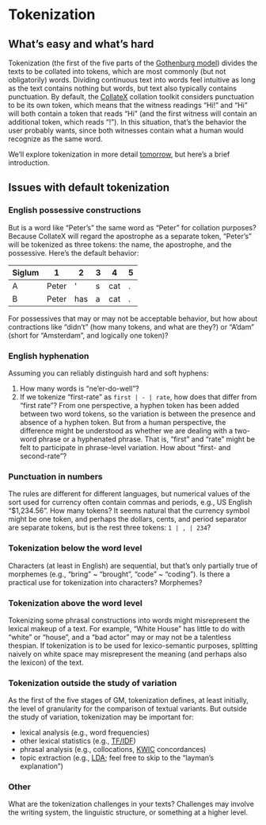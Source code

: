 # Tokenization

## What’s easy and what’s hard

Tokenization (the first of the five parts of the [Gothenburg model](http://wiki.tei-c.org/index.php/Textual_Variance#The_.E2.80.9CGothenburg_model.E2.80.9D:_A_modular_architecture_for_computer-aided_collation)) divides the texts to be collated into tokens, which are most commonly (but not obligatorily) words. Dividing continuous text into words feel intuitive as long as the text contains nothing but words, but text also typically contains punctuation. By default, the [CollateX](https://pypi.python.org/pypi/collatex) collation toolkit considers punctuation to be its own token, which means that the witness readings “Hi!” and “Hi” will both contain a token that reads “Hi” (and the first witness will contain an additional token, which reads “!”). In this situation, that’s the behavior the user probably wants, since both witnesses contain what a human would recognize as the same word.

We’ll explore tokenization in more detail [tomorrow](week_2_day_2_plan.md), but here’s a brief introduction.

## Issues with default tokenization

### English possessive constructions

But is a word like “Peter’s” the same word as “Peter” for collation purposes? Because CollateX will regard the apostrophe as a separate token, “Peter’s” will be tokenized as three tokens: the name, the apostrophe, and the possessive. Here’s the default behavior:

Siglum | 1 | 2 | 3 | 4 | 5 
---- | ---- | ---- | ---- | ---- | ---- 
A | Peter | ' | s | cat | .
B | Peter | has | a | cat | .


For possessives that may or may not be acceptable behavior, but how about contractions like “didn’t” (how many tokens, and what are they?) or “A’dam” (short for “Amsterdam”, and logically one token)?

### English hyphenation

Assuming you can reliably distinguish hard and soft hyphens:

1. How many words is “ne’er-do-well”?
1. If we tokenize “first-rate” as `first | - | rate`, how does that differ from “first rate”? From one perspective, a hyphen token has been added between two word tokens, so the variation is between the presence and absence of a hyphen token. But from a human perspective, the difference might be understood as whether we are dealing with a two-word phrase or a hyphenated phrase. That is, “first” and “rate” might be felt to participate in phrase-level variation. How about “first- and second-rate”?

### Punctuation in numbers

The rules are different for different languages, but numerical values of the sort used for currency often contain commas and periods, e.g., US English “$1,234.56”. How many tokens? It seems natural that the currency symbol might be one token, and perhaps the dollars, cents, and period separator are separate tokens, but is the rest three tokens: `1 | , | 234`?

### Tokenization below the word level

Characters (at least in English) are sequential, but that’s only partially true of morphemes (e.g., “bring” ~ “brought”, “code” ~ “coding”). Is there a practical use for tokenization into characters? Morphemes? 

### Tokenization above the word level

Tokenizing some phrasal constructions into words might misrepresent the lexical makeup of a text. For example, “White House” has little to do with “white” or “house”, and a “bad actor” may or may not be a talentless thespian. If tokenization is to be used for lexico-semantic purposes, splitting naively on white space may misrepresent the meaning (and perhaps also the lexicon) of the text.

### Tokenization outside the study of variation

As the first of the five stages of GM, tokenization defines, at least initially, the level of granularity for the comparison of textual variants.   But outside the study of variation, tokenization may be important for:

* lexical analysis (e.g., word frequencies)
* other lexical statistics (e.g., [TF/IDF](https://en.wikipedia.org/wiki/Tf%E2%80%93idf))
* phrasal analysis (e.g., collocations, [KWIC](https://en.wikipedia.org/wiki/Key_Word_in_Context) concordances)
* topic extraction (e.g., [LDA](https://www.quora.com/What-is-a-good-explanation-of-Latent-Dirichlet-Allocation); feel free to skip to the “layman’s explanation”)

### Other

What are the tokenization challenges in your texts? Challenges may involve the writing system, the linguistic structure, or something at a higher level.